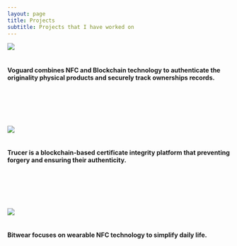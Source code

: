 ```yaml
---
layout: page
title: Projects
subtitle: Projects that I have worked on
---
```



[![](https://i.imgur.com/Lg0JbhM.png)](https://voguard-preview.vercel.app/)
</br>
</br>

#### Voguard combines NFC and Blockchain technology to authenticate the originality physical products and securely track ownerships records.
</br>
</br>
</br>
</br>

[![](https://i.imgur.com/DGUrSoJ.png)](https://trucer.vercel.app/)
</br>
</br>

#### Trucer is a blockchain-based certificate integrity platform that preventing forgery and ensuring their authenticity.
</br>
</br>
</br>
</br>

[![](https://i.imgur.com/pBTDI4j.png)](https://bitwear.store)
</br>
</br>

#### Bitwear focuses on wearable NFC technology to simplify daily life.


